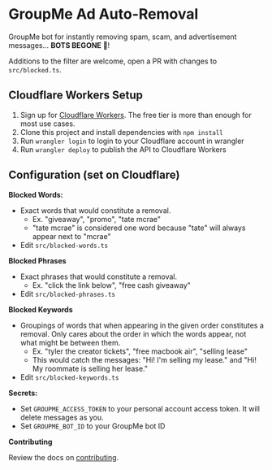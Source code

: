 # GroupMe Ad Auto-Removal
GroupMe bot for instantly removing spam, scam, and advertisement messages... **BOTS BEGONE 🤬**!

Additions to the filter are welcome, open a PR with changes to `src/blocked.ts`.

## Cloudflare Workers Setup

1. Sign up for [Cloudflare Workers](https://workers.dev). The free tier is more than enough for most use cases.
2. Clone this project and install dependencies with `npm install`
3. Run `wrangler login` to login to your Cloudflare account in wrangler
4. Run `wrangler deploy` to publish the API to Cloudflare Workers

## Configuration (set on Cloudflare)

**Blocked Words:**

- Exact words that would constitute a removal. 
    - Ex. "giveaway", "promo", "tate mcrae"
    - "tate mcrae" is considered one word because "tate" will always appear next to "mcrae"
- Edit `src/blocked-words.ts`

**Blocked Phrases**

- Exact phrases that would constitute a removal. 
    - Ex. "click the link below", "free cash giveaway"
- Edit `src/blocked-phrases.ts`

**Blocked Keywords**

- Groupings of words that when appearing in the given order constitutes a removal. Only cares about the order in which the words appear, not what might be between them. 
    - Ex. "tyler the creator tickets", "free macbook air", "selling lease"
    - This would catch the messages: "Hi! I'm selling my lease." and "Hi! My roommate is selling her lease."
- Edit `src/blocked-keywords.ts`

**Secrets:**

- Set `GROUPME_ACCESS_TOKEN` to your personal account access token. It will delete messages as you.
- Set `GROUPME_BOT_ID` to your GroupMe bot ID

**Contributing**

Review the docs on [contributing](/CONTRIBUTING.md).
